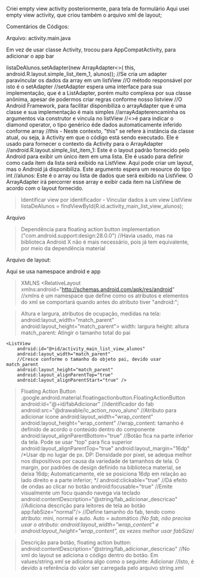 Criei empty view activity posteriormente, para tela de formulário
Aqui usei empty view activity, que criou também o arquivo xml de layout;

Comentários de Códigos:



Arquivo: activity.main.java

Em vez de usar classe Activity, trocou para AppCompatActivity, para adicionar o app bar

listaDeAlunos.setAdapter(new ArrayAdapter<>(
        this,
        android.R.layout.simple_list_item_1,
        alunos));
        //Se cria um adapter paravincular os dados da array em um listView
        //O método responsável por isto é o setAdapter
        //setAdapter espera uma interface para sua implementação, que é a ListAdapter, porém muito complexa por sua classe anônima, apesar de podermos criar regras conforme nosso listview
        //O Android Framework, para facilitar disponibiliza o arrayAdapter que é uma classe e sua implementação é mais simples
        //arrayAdapterencaminha os argumentos via construtor e vincula no listView
        //<>é para indicar o  diamond operator, o tipo genérico éde dados  automaticamente inferido conforme array
        //this - Neste contexto, "this" se refere à instância da classe atual, ou seja, à Activity em que o código está sendo executado. Ele é usado para fornecer o contexto da Activity para o ArrayAdapter
        //android.R.layout.simple_list_item_1: Este é o layout padrão fornecido pelo Android para exibir um único item em uma lista. Ele é usado para definir como cada item da lista será exibido na ListView. Aqui pode criar um layout, mas o Android já disponibiliza. Este argumento espera um resource do tipo int
        //alunos: Este é o array ou lista de dados que será exibido na ListView. O ArrayAdapter irá percorrer esse array e exibir cada item na ListView de acordo com o layout fornecido.

>Identificar view por identificador - Vincular dados à um view
ListView listaDeAlunos = findViewById(R.id.activity_main_list_view_alunos);

Arquivo 

>Dependência para floating action button
implementation  ("com.android.support:design:28.0.0")
//Havia usado, mas na biblioteca Android X não é mais necessário, pois já tem equivalente, por meio da dependência material

Arquivo de layout:

Aqui se usa namespace android e app

>XMLNS 
<RelativeLayout xmlns:android="http://schemas.android.com/apk/res/android"
//xmlns é um namespace que define como os atributos e elementos do xml se comportará quando antes do atributo tiver "android:";

>Altura e largura, atributos de ocupação, medidas na tela:
android:layout_width="match_parent"
android:layout_height="match_parent">
width: largura
height: altura
match_parent: Atingir o tamanho total do pai


    <ListView
        android:id="@+id/activity_main_list_view_alunos"
        android:layout_width="match_parent"
        //Cresce conforme o tamanho do objeto pai, devido usar match_parent
        android:layout_height="match_parent"
        android:layout_alignParentTop="true"
        android:layout_alignParentStart="true" />


>Floating Action Button
.google.android.material.floatingactionbutton.FloatingActionButton
        android:id="@+id/fabAdicionar"
        //identificador do fab
        android:src="@drawable/ic_action_novo_aluno"
        //Atributo para adicionar ícone
        android:layout_width="wrap_content"
        android:layout_height="wrap_content"
        //wrap_content: tamanho é definido de acordo o conteúdo dentro do componente
        android:layout_alignParentBottom="true"
        //Botão fica na parte inferior da tela. Pode se usar "top" para fica superior
        android:layout_alignParentTop="true"
        android:layout_margin="16dp" 
        /*Usar dp no lugar de px. DP: Densidade por pixel, se adequa melhor nos dispositivos por causa da variedade de tamanhos de tela. O margin, por padrões de design definido na biblioteca material, se deixa 16dp; Automaticamente, ele se posiciona 16dp em relação ao lado direito e a parte inferior; */
            android:clickable="true"
            //Dá efeito de ondas ao clicar no botão
android:focusable="true"
//Emite visualmente um focu quando navega via teclado
        android:contentDescription="@string/fab_adicionar_descricao" 
        //Adiciona descrição para leitores de tela ao botão
        app:fabSize="normal"/>
        //Define tamanho do fab, tendo como atributo: mini, normal e auto. Auto = automático
/*No fab, não precisa usar o atributo: android:layout_width="wrap_content" e android:layout_height="wrap_content", as vezes melhor usar fabSize*/


>Descrição para botão, floating action button:
android:contentDescription="@string/fab_adicionar_descricao" 
//No xml do layout se adiciona o código dentro do botão. Em values/string.xml se adiciona algo como o seguinte:
<string name="fab_adicionar_descricao">Adicionar</string>
//Isto, é devido a referência do valor ser carregada pelo arquivo string.xml
